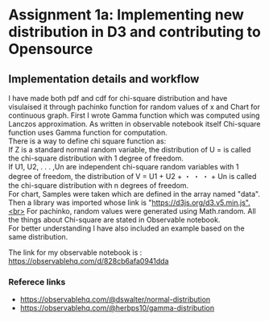 # Assignment 1a: Implementing new distribution in D3 and contributing to Opensource
## Implementation details and workflow
I have made both pdf and cdf for chi-square distribution and have visulaised it through pachinko function for random values of x and Chart for continuous graph. 
First I wrote Gamma function which was computed using Lanczos approximation. As written in observable notebook itself Chi-square function uses Gamma function for computation. <br>
There is a way to define chi square function as:<br>
If Z is a standard normal random variable, the distribution of U =   is called the chi-square distribution with 1 degree of freedom.<br>
If U1, U2, . . . ,Un are independent chi-square random variables with 1 degree of freedom, the distribution of V = U1 + U2 + ・ ・ ・ + Un is called the chi-square distribution with n degrees of freedom. <br>
For chart, Samples were taken which are defined in the array named "data". Then a library was imported whose link is "https://d3js.org/d3.v5.min.js".<br>
For pachinko, random values were generated using Math.random.
All the things about Chi-square are stated in Observable notebook.<br>
For better understanding I have also included an example based on the same distribution.<br>

The link for my observable notebook is : https://observablehq.com/d/828cb6afa0941dda
### Referece links
- https://observablehq.com/@dswalter/normal-distribution
- https://observablehq.com/@herbps10/gamma-distribution
